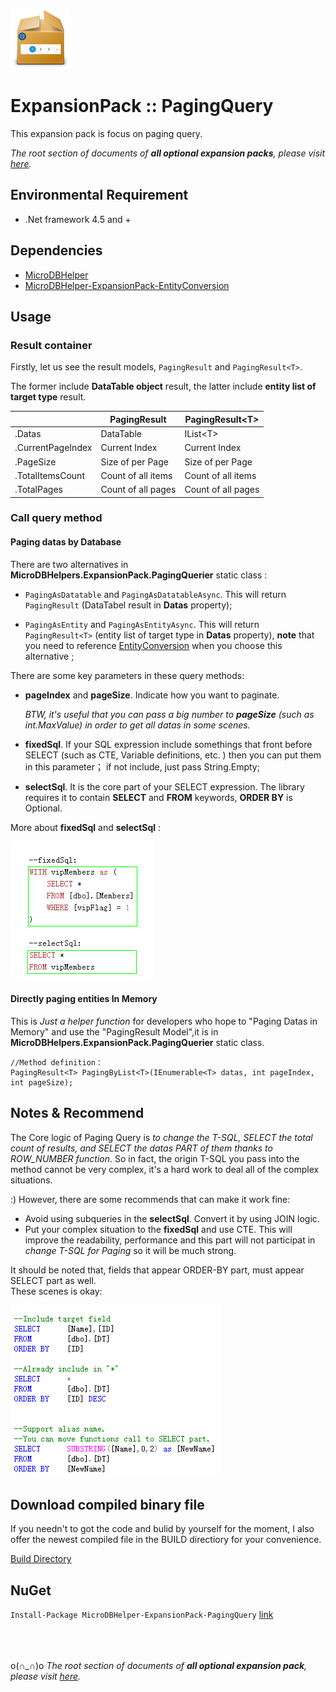 ![icon](https://github.com/DoraemonYu/MicroDBHelper-ExpansionPack/blob/gh-pages/icons/PagingQuery.png?raw=true)  
# ExpansionPack :: PagingQuery 
 
This expansion pack is focus on paging query.  

*The root section of documents of **all optional expansion packs**, please visit [here](/MicroDBHelper-ExpansionPack/).*


## Environmental Requirement
* .Net framework 4.5 and +


## Dependencies 
* [MicroDBHelper](/MicroDBHelper/)
* [MicroDBHelper-ExpansionPack-EntityConversion](/MicroDBHelper-ExpansionPack/EntityConversion)



## Usage

### Result container 
Firstly, let us see the result models,  `PagingResult` and `PagingResult<T>`.  

The former include **DataTable object** result, the latter include **entity list of target type** result.  

|   | PagingResult | PagingResult&lt;T&gt; |
| ------| ------ | ------ |
| .Datas | DataTable | IList&lt;T&gt; |
| .CurrentPageIndex | Current Index | Current Index |
| .PageSize | Size of per Page | Size of per Page |
| .TotalItemsCount | Count of all items | Count of all items |
| .TotalPages | Count of all pages | Count of all pages |




### Call query method 
#### Paging datas by Database
There are two alternatives in **MicroDBHelpers.ExpansionPack.PagingQuerier** static class : 
* `PagingAsDatatable` and `PagingAsDatatableAsync`. This will return `PagingResult` (DataTabel result in **Datas** property);
 
* `PagingAsEntity` and `PagingAsEntityAsync`. This will return `PagingResult<T>` (entity list of target type in **Datas** property), **note** that you need to reference [EntityConversion](/MicroDBHelper-ExpansionPack/EntityConversion/) when you choose this alternative ;
 
 
There are some key parameters in these query methods:
* **pageIndex** and **pageSize**. Indicate how you want to paginate. 

  *BTW, it's useful that you can pass a big number to **pageSize** (such as int.MaxValue) in order to get all datas in some scenes.*

* **fixedSql**. If your SQL expression include somethings that front before SELECT (such as CTE, Variable definitions, etc. ) then you can put them in this parameter； if not include, just pass String.Empty;
 
* **selectSql**. It is the core part of your SELECT expression. The library requires it to contain **SELECT** and **FROM** keywords, **ORDER BY** is Optional.

More about **fixedSql** and  **selectSql** : 

![snapshot](images/PagingQuery/part_sqls.PNG)

#### Directly paging entities In Memory
This is *Just a helper function* for developers who hope to "Paging Datas in Memory" and use the "PagingResult Model",it is in **MicroDBHelpers.ExpansionPack.PagingQuerier** static class. 

```
//Method definition：
PagingResult<T> PagingByList<T>(IEnumerable<T> datas, int pageIndex, int pageSize);
```

 
  
## Notes & Recommend
The Core logic of Paging Query is *to change the T-SQL, SELECT the total count of results, and SELECT the datas PART of them thanks to ROW_NUMBER function*. So in fact, the origin T-SQL you pass into the method cannot be very complex, it's a hard work to deal all of the complex situations. 

:) However, there are some recommends that can make it work fine: 
* Avoid using subqueries in the **selectSql**. Convert it by using JOIN logic.  
* Put your complex situation to the **fixedSql** and use CTE. This will improve the readability, performance and this part will not participat in *change T-SQL for Paging* so it will be much strong. 
 
 
It should be noted that, fields that appear ORDER-BY part, must appear SELECT part as well.  
These scenes is okay: 

 ![snapshot](images/PagingQuery/FIELDS-IN-ORDER-BY.png)



## Download compiled binary file
If you needn't to got the code and bulid by yourself for the moment, I also offer the newest compiled file in the BUILD directiory for your convenience. 

[Build Directory](https://github.com/DoraemonYu/MicroDBHelper-ExpansionPack/tree/master/Build)


## NuGet 
`Install-Package MicroDBHelper-ExpansionPack-PagingQuery`  [link](https://www.nuget.org/packages/MicroDBHelper-ExpansionPack-PagingQuery/)

<br><br><br>
o(∩_∩)o *The root section of documents of **all optional expansion pack**, please visit [here](/MicroDBHelper-ExpansionPack/).*
